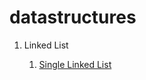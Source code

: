 # datastructures

<ol> 
  <li> Linked List</li>
    <ol>
      <li> <a href="https://github.com/kothakondachandhar/datastructures/blob/main/SLL.docx">Single Linked List </li>
    </ol>
  
</ol>
